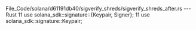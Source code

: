 File_Code/solana/d61191db40/sigverify_shreds/sigverify_shreds_after.rs --- Rust
11 use solana_sdk::signature::{Keypair, Signer};                                                                                                             11 use solana_sdk::signature::Keypair;

